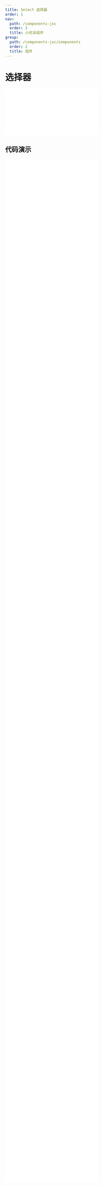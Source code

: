 ```yaml
---
title: Select 选择器
order: 1
nav:
  path: /components-jxc
  order: 3
  title: 小优采组件
group:
  path: /components-jxc/components
  order: 2
  title: 组件
---
```


# 选择器

<div>
<embed src="@docs-common/select/index.md"></embed>
</div>
        
## 代码演示

<Row gutter=8>

  <Col span=12>
    
  <div class="code-box"><embed src="@abiz-rc-jxc/select/demo/basic-select-jxc.md"></embed></div>
          
  <div class="code-box"><embed src="@abiz-rc-jxc/select/demo/multiple-select-jxc.md"></embed></div>
          
  <div class="code-box"><embed src="@abiz-rc-jxc/select/demo/tags-select-jxc.md"></embed></div>
          
  <div class="code-box"><embed src="@abiz-rc-jxc/select/demo/search-sort-select-jxc.md"></embed></div>
          
  <div class="code-box"><embed src="@abiz-rc-jxc/select/demo/optgroup-select-jxc.md"></embed></div>
          
  <div class="code-box"><embed src="@abiz-rc-jxc/select/demo/search-box-select-jxc.md"></embed></div>
          
  <div class="code-box"><embed src="@abiz-rc-jxc/select/demo/automatic-tokenization-select-jxc.md"></embed></div>
          
  <div class="code-box"><embed src="@abiz-rc-jxc/select/demo/suffix-select-jxc.md"></embed></div>
          
  <div class="code-box"><embed src="@abiz-rc-jxc/select/demo/hide-selected-select-jxc.md"></embed></div>
          
  <div class="code-box"><embed src="@abiz-rc-jxc/select/demo/responsive-select-jxc.md"></embed></div>
          
  <div class="code-box"><embed src="@abiz-rc-jxc/select/demo/big-data-select-jxc.md"></embed></div>
          
  </Col>
          
  <Col span=12>
    
  <div class="code-box"><embed src="@abiz-rc-jxc/select/demo/search-select-jxc.md"></embed></div>
          
  <div class="code-box"><embed src="@abiz-rc-jxc/select/demo/size-select-jxc.md"></embed></div>
          
  <div class="code-box"><embed src="@abiz-rc-jxc/select/demo/option-label-prop-select-jxc.md"></embed></div>
          
  <div class="code-box"><embed src="@abiz-rc-jxc/select/demo/debug-select-jxc.md"></embed></div>
          
  <div class="code-box"><embed src="@abiz-rc-jxc/select/demo/coordinate-select-jxc.md"></embed></div>
          
  <div class="code-box"><embed src="@abiz-rc-jxc/select/demo/label-in-value-select-jxc.md"></embed></div>
          
  <div class="code-box"><embed src="@abiz-rc-jxc/select/demo/select-users-select-jxc.md"></embed></div>
          
  <div class="code-box"><embed src="@abiz-rc-jxc/select/demo/custom-dropdown-menu-select-jxc.md"></embed></div>
          
  <div class="code-box"><embed src="@abiz-rc-jxc/select/demo/bordered-select-jxc.md"></embed></div>
          
  <div class="code-box"><embed src="@abiz-rc-jxc/select/demo/custom-tag-render-select-jxc.md"></embed></div>
          
  </Col>
          
</Row>
        
<div><embed src="@docs-common/select/index-api.md"></embed><div>
